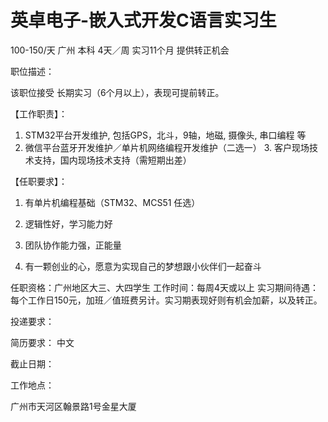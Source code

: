 # 英卓电子-嵌入式开发C语言实习生

100-150/天 广州 本科 4天／周 实习11个月 提供转正机会

职位描述：

该职位接受 长期实习（6个月以上），表现可提前转正。 

【工作职责】： 

1. STM32平台开发维护, 包括GPS，北斗，9轴，地磁, 摄像头, 串口编程 等 
2. 微信平台蓝牙开发维护／单片机网络编程开发维护（二选一） 3. 客户现场技术支持，国内现场技术支持（需短期出差）



【任职要求】：

1. 有单片机编程基础（STM32、MCS51 任选）

2. 逻辑性好，学习能力好 
3. 团队协作能力强，正能量

4. 有一颗创业的心，愿意为实现自己的梦想跟小伙伴们一起奋斗

任职资格：广州地区大三、大四学生 工作时间：每周4天或以上 实习期间待遇：每个工作日150元，加班／值班费另计。实习期表现好则有机会加薪，以及转正。

投递要求：

简历要求： 中文

截止日期：

工作地点：

广州市天河区翰景路1号金星大厦